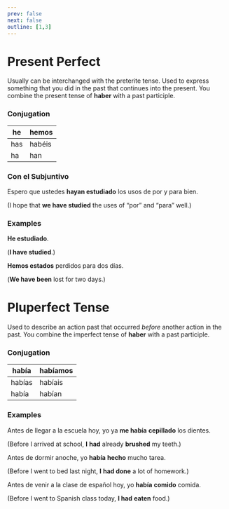 ```yaml
---
prev: false
next: false
outline: [1,3]
---
```


# Present Perfect

Usually can be interchanged with the preterite tense. Used to express something that you did in the past that continues into the present. You combine the present tense of **haber** with a past participle.

### Conjugation

| he | hemos |
| --- | --- |
| has | habéis |
| ha | han |

### Con el Subjuntivo

Espero que ustedes **hayan estudiado** los usos de por y para bien.

(I hope that **we have studied** the uses of “por” and “para” well.)

### Examples

**He estudiado**.

(**I have studied**.)

**Hemos estados** perdidos para dos días.

(**We have been** lost for two days.)

# Pluperfect Tense

Used to describe an action past that occurred *before* another action in the past. You combine the imperfect tense of **haber** with a past participle.

### Conjugation

| había | habíamos |
| --- | --- |
| habías | habíais |
| había | habían |

### Examples

Antes de llegar a la escuela hoy, yo ya **me había** **cepillado** los dientes.

(Before I arrived at school, **I** **had** already **brushed** my teeth.)

Antes de dormir anoche, yo **había** **hecho** mucho tarea.

(Before I went to bed last night, **I** **had done** a lot of homework.)

Antes de venir a la clase de español hoy, yo **había** **comido** comida.

(Before I went to Spanish class today, **I had** **eaten** food.)